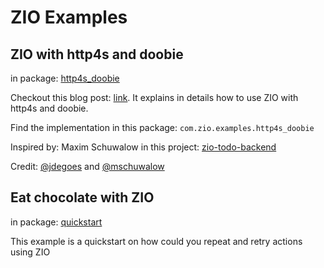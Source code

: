 # ZIO Examples

## ZIO with http4s and doobie
in package: [http4s_doobie](https://github.com/wi101/zio-examples/tree/master/src/main/scala/com/zio/examples/http4s_doobie)

Checkout this blog post: [link](https://medium.com/@wiemzin/zio-with-http4s-and-doobie-952fba51d089). It explains in details how to use ZIO with http4s and doobie. 

Find the implementation in this package: `com.zio.examples.http4s_doobie`

Inspired by: Maxim Schuwalow in this project: [zio-todo-backend](https://github.com/mschuwalow/zio-todo-backend)

Credit: [@jdegoes](https://github.com/jdegoes) and [@mschuwalow](https://github.com/mschuwalow)

## Eat chocolate with ZIO
in package: [quickstart](https://github.com/wi101/zio-examples/tree/master/src/main/scala/com/zio/examples/quickstart)

This example is a quickstart on how could you repeat and retry actions using ZIO
